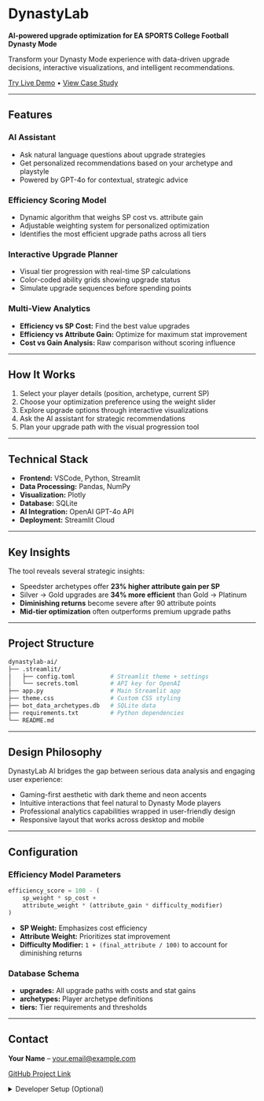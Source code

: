 # DynastyLab
**AI-powered upgrade optimization for EA SPORTS College Football Dynasty Mode**

Transform your Dynasty Mode experience with data-driven upgrade decisions, interactive visualizations, and intelligent recommendations.

[Try Live Demo](https://dynastylab.streamlit.app/) • [View Case Study](https://www.jemarisapp.com/projects/dynastylab)

---

## Features

### AI Assistant
- Ask natural language questions about upgrade strategies  
- Get personalized recommendations based on your archetype and playstyle  
- Powered by GPT-4o for contextual, strategic advice  

### Efficiency Scoring Model
- Dynamic algorithm that weighs SP cost vs. attribute gain  
- Adjustable weighting system for personalized optimization  
- Identifies the most efficient upgrade paths across all tiers  

### Interactive Upgrade Planner
- Visual tier progression with real-time SP calculations  
- Color-coded ability grids showing upgrade status  
- Simulate upgrade sequences before spending points  

### Multi-View Analytics
- **Efficiency vs SP Cost:** Find the best value upgrades  
- **Efficiency vs Attribute Gain:** Optimize for maximum stat improvement  
- **Cost vs Gain Analysis:** Raw comparison without scoring influence  

---

## How It Works

1. Select your player details (position, archetype, current SP)  
2. Choose your optimization preference using the weight slider  
3. Explore upgrade options through interactive visualizations  
4. Ask the AI assistant for strategic recommendations  
5. Plan your upgrade path with the visual progression tool  

---

## Technical Stack

- **Frontend:** VSCode, Python, Streamlit  
- **Data Processing:** Pandas, NumPy  
- **Visualization:** Plotly  
- **Database:** SQLite  
- **AI Integration:** OpenAI GPT-4o API  
- **Deployment:** Streamlit Cloud  

---

## Key Insights

The tool reveals several strategic insights:

- Speedster archetypes offer **23% higher attribute gain per SP**
- Silver → Gold upgrades are **34% more efficient** than Gold → Platinum
- **Diminishing returns** become severe after 90 attribute points
- **Mid-tier optimization** often outperforms premium upgrade paths

---

## Project Structure

```bash
dynastylab-ai/
├── .streamlit/
│   ├── config.toml          # Streamlit theme + settings
│   └── secrets.toml         # API key for OpenAI
├── app.py                   # Main Streamlit app
├── theme.css                # Custom CSS styling
├── bot_data_archetypes.db   # SQLite data
├── requirements.txt         # Python dependencies
└── README.md
```

---

## Design Philosophy

DynastyLab AI bridges the gap between serious data analysis and engaging user experience:

- Gaming-first aesthetic with dark theme and neon accents  
- Intuitive interactions that feel natural to Dynasty Mode players  
- Professional analytics capabilities wrapped in user-friendly design  
- Responsive layout that works across desktop and mobile  

---

## Configuration

### Efficiency Model Parameters

```python
efficiency_score = 100 - (
    sp_weight * sp_cost + 
    attribute_weight * (attribute_gain * difficulty_modifier)
)
```

- **SP Weight:** Emphasizes cost efficiency  
- **Attribute Weight:** Prioritizes stat improvement  
- **Difficulty Modifier:** `1 + (final_attribute / 100)` to account for diminishing returns  

### Database Schema

- **upgrades:** All upgrade paths with costs and stat gains  
- **archetypes:** Player archetype definitions  
- **tiers:** Tier requirements and thresholds  

---

## Contact

**Your Name** – your.email@example.com  

[GitHub Project Link](https://github.com/yourusername/dynastylab-ai)

<details>
<summary>Developer Setup (Optional)</summary>

### Prerequisites
- Python 3.8+
- OpenAI API key

### Installation

```bash
# Clone the repository
git clone https://github.com/yourusername/dynastylab-ai.git
cd dynastylab-ai

# Install dependencies
pip install -r requirements.txt

# Set environment variables
cp .env.example .env
# Add your OpenAI API key to the .env file
```
